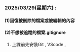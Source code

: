 ### 2025/03/29(星期六) : 
#### (1)回復被刪除的檔案或被編輯的內容 
#### (2)不想被追蹤的檔案.gitignore

1. 上課前先安裝Git , VScode  , 
